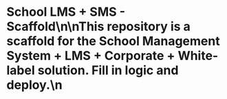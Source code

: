 # School LMS + SMS - Scaffold\n\nThis repository is a scaffold for the School Management System + LMS + Corporate + White-label solution. Fill in logic and deploy.\n